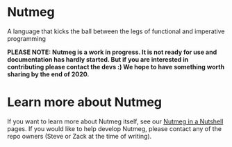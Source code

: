 # Nutmeg
A language that kicks the ball between the legs of functional and imperative programming

**PLEASE NOTE: Nutmeg is a work in progress. It is not ready for use and documentation has hardly started. But if you are interested in contributing please contact the devs :) We hope to have something worth sharing by the end of 2020.**

# Learn more about Nutmeg

If you want to learn more about Nutmeg itself, see our [Nutmeg in a Nutshell](https://spicery.github.io/Nutmeg/) pages.
If you would like to help develop Nutmeg, please contact any of the repo owners (Steve or Zack at the time of writing).
